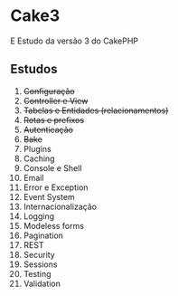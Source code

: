 # Cake3

E Estudo da versão 3 do CakePHP

## Estudos

1. ~~Configuração~~
2. ~~Controller e View~~
3. ~~Tabelas e Entidades (relacionamentos)~~
4. ~~Rotas e prefixos~~
5. ~~Autenticação~~
6. ~~Bake~~
7. Plugins
8. Caching
9. Console e Shell
10. Email
11. Error e Exception
12. Event System
13. Internacionalização
14. Logging
15. Modeless forms
16. Pagination
17. REST
18. Security
19. Sessions
20. Testing
21. Validation

